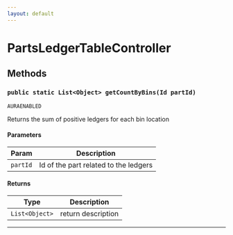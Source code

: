 ```yaml
---
layout: default
---
```

# PartsLedgerTableController
## Methods
### `public static List<Object> getCountByBins(Id partId)`

`AURAENABLED`

Returns the sum of positive ledgers for each bin location

#### Parameters

|Param|Description|
|---|---|
|`partId`|Id of the part related to the ledgers|

#### Returns

|Type|Description|
|---|---|
|`List<Object>`|return description|

---
